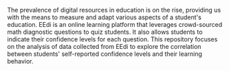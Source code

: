 The prevalence of digital resources in education is on the rise, providing us with the means to measure and adapt various aspects of a student's education. EEdi is an online learning platform that leverages crowd-sourced math diagnostic questions to quiz students. It also allows students to indicate their confidence levels for each question. This repository focuses on the analysis of data collected from EEdi to explore the correlation between students' self-reported confidence levels and their learning behavior.
